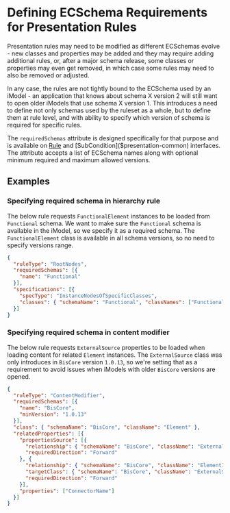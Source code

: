 # Defining ECSchema Requirements for Presentation Rules

Presentation rules may need to be modified as different ECSchemas evolve - new classes and properties may be added and they may require adding additional rules,
or, after a major schema release, some classes or properties may even get removed, in which case some rules may need to also be removed or adjusted.

In any case, the rules are not tightly bound to the ECSchema used by an iModel - an application that knows about schema X version 2 will still want to open older iModels
that use schema X version 1. This introduces a need to define not only schemas used by the ruleset as a whole, but to define them at rule level, and with ability to specify
which version of schema is required for specific rules.

The `requiredSchemas` attribute is designed specifically for that purpose and is available on [Rule]($presentation-common) and [SubCondition]($presentation-common)
interfaces. The attribute accepts a list of ECSchema names along with optional minimum required and maximum allowed versions.

## Examples

### Specifying required schema in hierarchy rule

The below rule requests `FunctionalElement` instances to be loaded from `Functional` schema. We want to make sure the `Functional` schema is available in the iModel,
so we specify it as a required schema. The `FunctionalElement` class is available in all schema versions, so no need to specify versions range.

```JSON
{
  "ruleType": "RootNodes",
  "requiredSchemas": [{
    "name": "Functional"
  }],
  "specifications": [{
    "specType": "InstanceNodesOfSpecificClasses",
    "classes": { "schemaName": "Functional", "classNames": ["FunctionalElement"] }
  }]
}
```

### Specifying required schema in content modifier

The below rule requests `ExternalSource` properties to be loaded when loading content for related `Element` instances. The `ExternalSource` class was only
introduces in `BisCore` version `1.0.13`, so we're setting that as a requirement to avoid issues when iModels with older `BisCore` versions are opened.

```JSON
{
  "ruleType": "ContentModifier",
  "requiredSchemas": [{
    "name": "BisCore",
    "minVersion": "1.0.13"
  }],
  "class": { "schemaName": "BisCore", "className": "Element" },
  "relatedProperties": [{
    "propertiesSource": [{
      "relationship": { "schemaName": "BisCore", "className": "ExternalSourceAspect" },
      "requiredDirection": "Forward"
    }, {
      "relationship": { "schemaName": "BisCore", "className": "ElementIsFromSource" },
      "targetClass": { "schemaName": "BisCore", "className": "ExternalSource" },
      "requiredDirection": "Forward"
    }],
    "properties": ["ConnectorName"]
  }]
}
```
